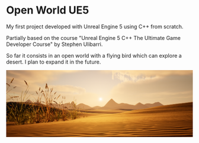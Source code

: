 # Open World UE5

My first project developed with Unreal Engine 5 using C++ from scratch. 

Partially based on the course "Unreal Engine 5 C++ The Ultimate Game Developer Course" by Stephen Ulibarri.

So far it consists in an open world with a flying bird which can explore a desert. I plan to expand it in the future.

![alt text](https://github.com/PietropaoloFrisoni/OpenWorldUE5/blob/master/HRScreenshot.png?raw=true)
